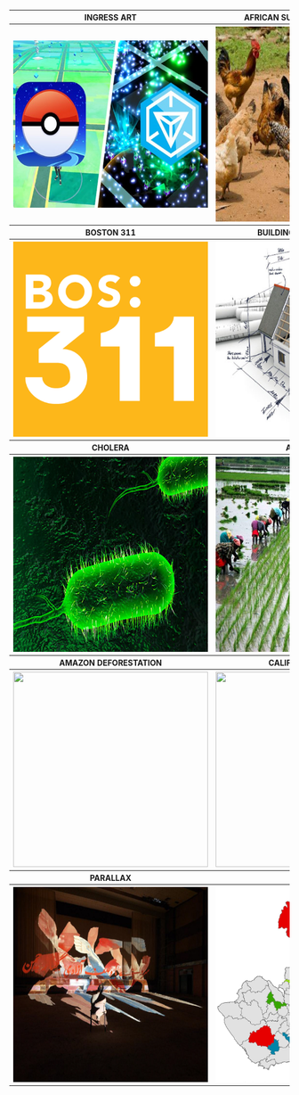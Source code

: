 <table align="center">
  <tr>
  <th><b><center>     INGRESS ART     </center></b></th>
  <th><b><center>     AFRICAN SUSTAINABLE LIVESTOCK     </center></b></th>
  </tr>
  <tr>
  <th><a href="https://aish-venkat.github.io/gis/bos_art/"><img src="/gis/bos_art.jpg" width="350" height="300"></a></th>
  <th><a href="https://aish-venkat.github.io/gis/asl2050/"><img src="/gis/asl2050.jpg" width="350" height="350"></a></th>
  </tr>
  <tr>
  <th><b><center>     BOSTON 311     </center></b></th>
  <th><b><center>     BUILDING CODE VIOLATIONS     </center></b></th>
  </tr>
  <tr>
  <th><a href="https://aish-venkat.github.io/gis/bos311/"><img src="/gis/bos311.png" width="350" height="350"></a></th>
  <th><a href="https://aish-venkat.github.io/gis/bldgcd/"><img src="/gis/bldgcd.png" width="350" height="350"></a></th>
  </tr>
  <tr>
  <th><b><center>     CHOLERA     </center></b></th>
  <th><b><center>     AGRICULTURE     </center></b></th>
  </tr>
  <tr>
  <th><a href="https://aish-venkat.github.io/gis/cholera/"><img src="/gis/cholera.jpg" width="350" height="350"></a></th>
  <th><a href="https://aish-venkat.github.io/gis/tn_ag/"><img src="/gis/tn_ag.jpg" width="350" height="350"></a></th>
  </tr>
  <tr>
  <th><b><center>     AMAZON DEFORESTATION     </center></b></th>
  <th><b><center>     CALIFORNIA DROUGHT     </center></b></th>
  </tr>
  <tr>
  <th><a href="https://aish-venkat.github.io/gis/amazon/"><img src="/gis/amazon.jpg" width="350" height="350"></a></th>
  <th><a href="https://aish-venkat.github.io/gis/ca_drought/"><img src="/gis/ca_drought.jpg" width="350" height="350"></a></th>
  </tr>
  <tr>
  <th><b><center>     PARALLAX    </center></b></th>
  <th><b><center>     JALISCO     </center></b></th>
  </tr>
  <tr>
  <th><a href="https://aish-venkat.github.io/gis/parallax/"><img src="/gis/parallax.jpg" width="350" height="350"></a></th>
  <th><a href="https://aish-venkat.github.io/gis/jalisco/"><img src="/gis/jalisco-01.jpg" width="350" height="350"></a></th>
  </tr>
  <tr>
  </tr>
</table>
